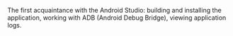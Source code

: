 The first acquaintance with the Android Studio: building and installing the application, working with ADB (Android Debug Bridge), viewing application logs.
